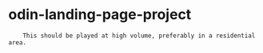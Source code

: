 # odin-landing-page-project

        This should be played at high volume, preferably in a residential area. 